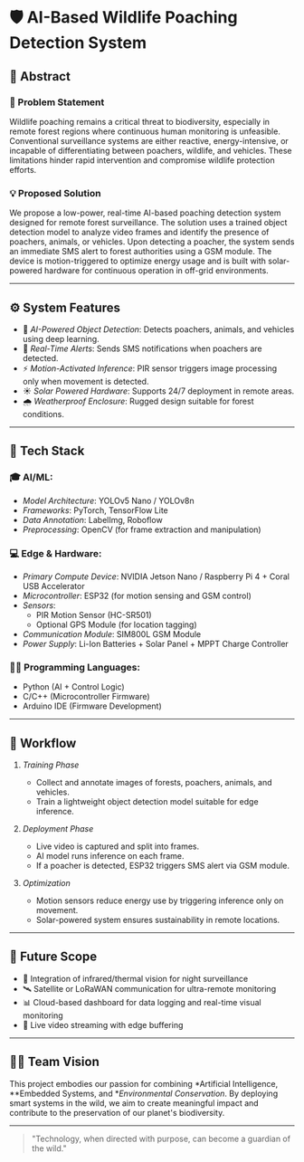 # 🛡 AI-Based Wildlife Poaching Detection System


## 📖 Abstract

### 🐾 Problem Statement
Wildlife poaching remains a critical threat to biodiversity, especially in remote forest regions where continuous human monitoring is unfeasible. Conventional surveillance systems are either reactive, energy-intensive, or incapable of differentiating between poachers, wildlife, and vehicles. These limitations hinder rapid intervention and compromise wildlife protection efforts.



### 💡 Proposed Solution
We propose a low-power, real-time AI-based poaching detection system designed for remote forest surveillance. The solution uses a trained object detection model to analyze video frames and identify the presence of poachers, animals, or vehicles. Upon detecting a poacher, the system sends an immediate SMS alert to forest authorities using a GSM module. The device is motion-triggered to optimize energy usage and is built with solar-powered hardware for continuous operation in off-grid environments.

---

## ⚙ System Features

- 🎯 *AI-Powered Object Detection*: Detects poachers, animals, and vehicles using deep learning.
- 🔔 *Real-Time Alerts*: Sends SMS notifications when poachers are detected.
- ⚡ *Motion-Activated Inference*: PIR sensor triggers image processing only when movement is detected.
- ☀ *Solar Powered Hardware*: Supports 24/7 deployment in remote areas.
- 🌧 *Weatherproof Enclosure*: Rugged design suitable for forest conditions.

---

## 🧰 Tech Stack

### 🎓 AI/ML:
- *Model Architecture*: YOLOv5 Nano / YOLOv8n
- *Frameworks*: PyTorch, TensorFlow Lite
- *Data Annotation*: LabelImg, Roboflow
- *Preprocessing*: OpenCV (for frame extraction and manipulation)

### 💻 Edge & Hardware:
- *Primary Compute Device*: NVIDIA Jetson Nano / Raspberry Pi 4 + Coral USB Accelerator
- *Microcontroller*: ESP32 (for motion sensing and GSM control)
- *Sensors*: 
  - PIR Motion Sensor (HC-SR501)
  - Optional GPS Module (for location tagging)
- *Communication Module*: SIM800L GSM Module
- *Power Supply*: Li-Ion Batteries + Solar Panel + MPPT Charge Controller

### 🧑‍💻 Programming Languages:
- Python (AI + Control Logic)
- C/C++ (Microcontroller Firmware)
- Arduino IDE (Firmware Development)

---

## 🚀 Workflow

1. *Training Phase*
   - Collect and annotate images of forests, poachers, animals, and vehicles.
   - Train a lightweight object detection model suitable for edge inference.

2. *Deployment Phase*
   - Live video is captured and split into frames.
   - AI model runs inference on each frame.
   - If a poacher is detected, ESP32 triggers SMS alert via GSM module.

3. *Optimization*
   - Motion sensors reduce energy use by triggering inference only on movement.
   - Solar-powered system ensures sustainability in remote locations.

---

## 🌿 Future Scope

- 🔭 Integration of infrared/thermal vision for night surveillance
- 🛰 Satellite or LoRaWAN communication for ultra-remote monitoring
- 📊 Cloud-based dashboard for data logging and real-time visual monitoring
- 🎥 Live video streaming with edge buffering

---

## 👨‍🔬 Team Vision

This project embodies our passion for combining *Artificial Intelligence, **Embedded Systems, and **Environmental Conservation*. By deploying smart systems in the wild, we aim to create meaningful impact and contribute to the preservation of our planet's biodiversity.

---

> "Technology, when directed with purpose, can become a guardian of the wild."
